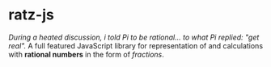 # ratz-js
*During a heated discussion, i told Pi to be rational... to what Pi replied:
"get real".*
A full featured JavaScript library for representation of and calculations
with **rational numbers** in the form of *fractions*.
